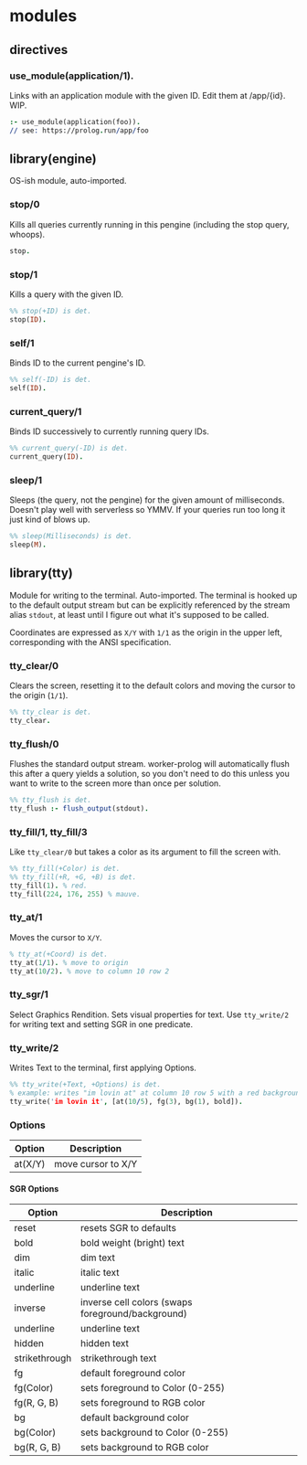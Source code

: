 # modules

## directives

### use_module(application/1).

Links with an application module with the given ID. Edit them at /app/{id}. WIP.

```prolog
:- use_module(application(foo)).
// see: https://prolog.run/app/foo
```

## library(engine)

OS-ish module, auto-imported.

### stop/0

Kills all queries currently running in this pengine (including the stop query, whoops).

```prolog
stop.
```

### stop/1

Kills a query with the given ID.

```prolog
%% stop(+ID) is det.
stop(ID).
```

### self/1

Binds ID to the current pengine's ID.

```prolog
%% self(-ID) is det.
self(ID).
```

### current_query/1

Binds ID successively to currently running query IDs.

```prolog
%% current_query(-ID) is det.
current_query(ID).
```

### sleep/1

Sleeps (the query, not the pengine) for the given amount of milliseconds.
Doesn't play well with serverless so YMMV. If your queries run too long it just kind of blows up.

```prolog
%% sleep(Milliseconds) is det.
sleep(M).
```

## library(tty)

Module for writing to the terminal. Auto-imported. The terminal is hooked up to the default output stream but can be explicitly referenced by the stream alias `stdout`, at least until I figure out what it's supposed to be called.

Coordinates are expressed as `X/Y` with `1/1` as the origin in the upper left, corresponding with the ANSI specification.

### tty_clear/0

Clears the screen, resetting it to the default colors and moving the cursor to the origin (`1/1`).

```prolog
%% tty_clear is det.
tty_clear.
```

### tty_flush/0

Flushes the standard output stream. worker-prolog will automatically flush this after a query yields a solution, so you don't need to do this unless you want to write to the screen more than once per solution.

```prolog
%% tty_flush is det.
tty_flush :- flush_output(stdout).
```

### tty_fill/1, tty_fill/3

Like `tty_clear/0` but takes a color as its argument to fill the screen with.

```prolog
%% tty_fill(+Color) is det.
%% tty_fill(+R, +G, +B) is det.
tty_fill(1). % red.
tty_fill(224, 176, 255) % mauve.
```

### tty_at/1

Moves the cursor to `X/Y`.

```prolog
% tty_at(+Coord) is det.
tty_at(1/1). % move to origin
tty_at(10/2). % move to column 10 row 2
```

### tty_sgr/1

Select Graphics Rendition. Sets visual properties for text.
Use `tty_write/2` for writing text and setting SGR in one predicate.

### tty_write/2

Writes Text to the terminal, first applying Options.

```prolog
%% tty_write(+Text, +Options) is det.
% example: writes "im lovin at" at column 10 row 5 with a red background and bold yellow text
tty_write('im lovin it', [at(10/5), fg(3), bg(1), bold]).
```

### Options

| Option  | Description        |
|---------|--------------------|
| at(X/Y) | move cursor to X/Y |

#### SGR Options

| Option  | Description        |
|---------|--------------------|
| reset | resets SGR to defaults |
| bold | bold weight (bright) text |
| dim | dim text |
| italic | italic text |
| underline | underline text |
| inverse | inverse cell colors (swaps foreground/background) |
| underline | underline text |
| hidden | hidden text |
| strikethrough | strikethrough text |
| fg | default foreground color |
| fg(Color) | sets foreground to Color (0-255) |
| fg(R, G, B) | sets foreground to RGB color |
| bg | default background color |
| bg(Color) | sets background to Color (0-255) |
| bg(R, G, B) | sets background to RGB color |
